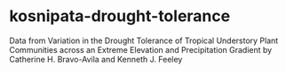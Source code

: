 # kosnipata-drought-tolerance
Data from Variation in the Drought Tolerance of Tropical Understory Plant Communities across an Extreme Elevation and Precipitation Gradient by Catherine H. Bravo-Avila and Kenneth J. Feeley
